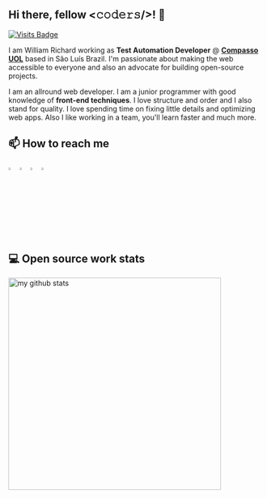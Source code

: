   ## Hi there, fellow <𝚌𝚘𝚍𝚎𝚛𝚜/>! 👋
  
  [![Visits Badge](https://badges.pufler.dev/visits/williamrichaard/williamrichaard)](https://badges.pufler.dev/visits/williamrichaard/williamrichaard)
  
  I am William Richard working as **Test Automation Developer** @ **[Compasso UOL](https://compassouol.com/)** based in São Luís Brazil. I'm passionate about making the web accessible to everyone and also an advocate for building open-source projects.
  
  I am an allround web developer. I am a junior programmer with good knowledge of **front-end techniques**. I love structure and order and I also stand for quality. I love spending time on fixing little details and optimizing web apps. Also I like working in a team, you'll learn faster and much more.

  ## 📫 How to reach me
  [<img src="https://img.icons8.com/color/48/000000/linkedin.png" width="3.5%"/>](https://www.linkedin.com/in/williamrichaard/)
  [<img src="https://img.icons8.com/fluent/48/000000/facebook-new.png" width="3.5%"/>](https://www.facebook.com/williamrichaard/)
  [<img src="https://img.icons8.com/fluent/48/000000/instagram-new.png" width="3.5%"/>](https://www.instagram.com/wrichaaard/)
  <a href="mailto:wir.richard@gmail.com"> <img src="https://img.icons8.com/fluent/48/000000/gmail.png" width="3.5%"/> </a>
 
  ## 💻 Open source work stats
  <!-- My GitHub stats with buefy theme ❤️ -->
  <p align="left">
  <img src="https://github-readme-stats.vercel.app/api?username=williamrichaard&show_icons=true&theme=buefy" alt="my github stats" width="420"/>
  </p>

